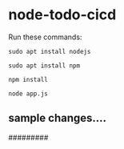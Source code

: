 # node-todo-cicd

Run these commands:


`sudo apt install nodejs`


`sudo apt install npm`


`npm install`

`node app.js`

##
## sample changes....
#########